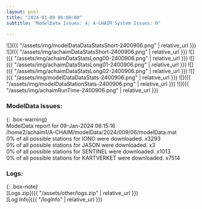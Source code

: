 ```yaml
---
layout: post
title: "2024-01-09 06:00:00"
subtitle: "ModelData Issues: 4; A-CHAIM System Issues: 0"

---
```


![]({{ "/assets/img/modelDataDataStatsShort-2400906.png" | relative_url }})
![]({{ "/assets/img/achaimDataStatsShort-2400906.png" | relative_url }})
![]({{ "/assets/img/achaimDataStatsLong00-2400906.png" | relative_url }})
![]({{ "/assets/img/achaimDataStatsLong01-2400906.png" | relative_url }})
![]({{ "/assets/img/achaimDataStatsLong02-2400906.png" | relative_url }})
![]({{ "/assets/img/modelDataDataStats-2400906.png" | relative_url }})
![]({{ "/assets/img/modelDataStationStats-2400906.png" | relative_url }})
![]({{ "/assets/img/achaimRunTime-2400906.png" | relative_url }})


### ModelData Issues:  
  
{: .box-warning}  
 ModelData report for 09-Jan-2024 06:15:16   
 /home2/achaim1/A-CHAIM/modelData/2024/009/06/modelData.mat   
 0% of all possible stations for IONO were downloaded. x3293   
 0% of all possible stations for JASON were downloaded. x3   
 0% of all possible stations for SENTINEL were downloaded. x1013   
 0% of all possible stations for KARTVERKET were downloaded. x7514   
  


### Logs:  
  
{: .box-note}  
[Logs.zip]({{ "/assets/other/logs.zip" | relative_url }})  
[Log Info]({{ "/logInfo" | relative_url }})  
